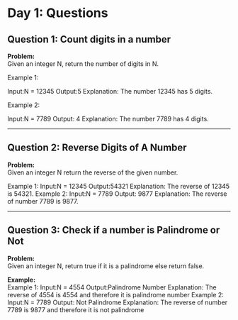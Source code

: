 # Day 1: Questions

## Question 1: Count digits in a number

**Problem:**  
Given an integer N, return the number of digits in N.

Example 1:

Input:N = 12345
Output:5
Explanation: The number 12345 has 5 digits.

Example 2:

Input:N = 7789
Output: 4
Explanation: The number 7789 has 4 digits.

---

## Question 2: Reverse Digits of A Number

**Problem:**  
Given an integer N return the reverse of the given number.

Example 1:
Input:N = 12345
Output:54321
Explanation: The reverse of 12345 is 54321.
Example 2:
Input:N = 7789
Output: 9877
Explanation: The reverse of number 7789 is 9877.

---

## Question 3: Check if a number is Palindrome or Not

**Problem:**  
Given an integer N, return true if it is a palindrome else return false.

**Example:**  
Example 1:
Input:N = 4554
Output:Palindrome Number
Explanation: The reverse of 4554 is 4554 and therefore it is palindrome number
Example 2:
Input:N = 7789
Output: Not Palindrome
Explanation: The reverse of number 7789 is 9877 and therefore it is not palindrome
